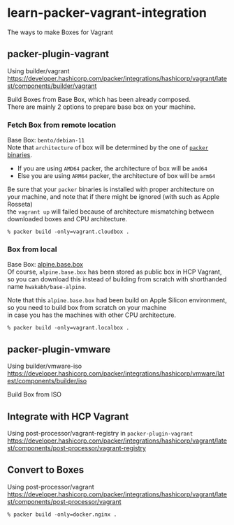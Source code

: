 # learn-packer-vagrant-integration
The ways to make Boxes for Vagrant

## packer-plugin-vagrant
Using builder/vagrant
<https://developer.hashicorp.com/packer/integrations/hashicorp/vagrant/latest/components/builder/vagrant>

Build Boxes from Base Box, which has been already composed. \
There are mainly 2 options to prepare base box on your machine.
### Fetch Box from remote location
Base Box: `bento/debian-11` \
Note that `architecture` of box will be determined by the one of [`packer` binaries](https://developer.hashicorp.com/packer/install).
- If you are using `AMD64` packer, the architecture of box will be `amd64`
- Else you are using `ARM64` packer, the architecture of box will be `arm64`

Be sure that your `packer` binaries is installed with proper architecture on your machine, and note that if there might be ignored (with such as Apple Rosseta) \
the `vagrant up` will failed because of architecture mismatching between downloaded boxes and CPU architecture.

```shell
% packer build -only=vagrant.cloudbox .
```

### Box from local
Base Box: [alpine.base.box](../learn-hcp-vagrant/README.md) \
Of course, `alpine.base.box` has been stored as public box in HCP Vagrant, \
so you can download this instead of building from scratch with shorthanded name `hwakabh/base-alpine`.

Note that this `alpine.base.box` had been build on Apple Silicon environment, so you need to build box from scratch on your machine \
in case you has the machines with other CPU architecture.

```shell
% packer build -only=vagrant.localbox .
```

## packer-plugin-vmware
Using builder/vmware-iso
<https://developer.hashicorp.com/packer/integrations/hashicorp/vmware/latest/components/builder/iso>

Build Box from ISO


## Integrate with HCP Vagrant
Using post-processor/vagrant-registry in `packer-plugin-vagrant`
<https://developer.hashicorp.com/packer/integrations/hashicorp/vagrant/latest/components/post-processor/vagrant-registry>


## Convert to Boxes
Using post-processor/vagrant
<https://developer.hashicorp.com/packer/integrations/hashicorp/vagrant/latest/components/post-processor/vagrant>

```shell
% packer build -only=docker.nginx .
```
